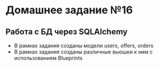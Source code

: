 # Домашнее задание №16 
## Работа с БД через SQLAlchemy

- В рамках задания созданы модели users, offers, orders
- В рамках задания созданы различные вьюшки к ним с использованием Blueprints

